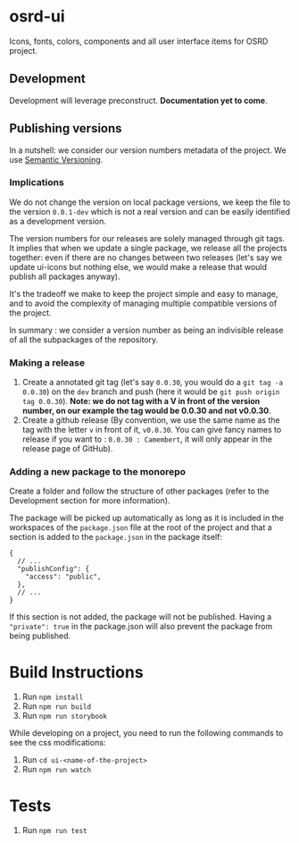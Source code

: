 # osrd-ui

Icons, fonts, colors, components and all user interface items for OSRD project.

## Development

Development will leverage preconstruct. **Documentation yet to come**.

## Publishing versions

In a nutshell: we consider our version numbers metadata of the project. We use
[Semantic Versioning](https://semver.org/).

### Implications

We do not change the version on local package versions, we keep the file to the version `0.0.1-dev`
which is not a real version and can be easily identified as a development version.

The version numbers for our releases are solely managed through git tags. It implies that when we
update a single package, we release all the projects together: even if there are no changes between
two releases (let's say we update ui-icons but nothing else, we would make a release that would
publish all packages anyway).

It's the tradeoff we make to keep the project simple and easy to manage, and to avoid the complexity
of managing multiple compatible versions of the project.

In summary : we consider a version number as being an indivisible release of all the subpackages of
the repository.

### Making a release

1. Create a annotated git tag (let's say `0.0.30`, you would do a `git tag -a 0.0.30`) on the `dev`
   branch and push (here it would be `git push origin tag 0.0.30`).
   **Note: we do not tag with a V in front of the version number, on our example
   the tag would be 0.0.30 and not v0.0.30**.
2. Create a github release (By convention, we use the same name as the tag with the letter `v` in
   front of it, `v0.0.30`. You can give fancy names to release if you want to :
   `0.0.30 : Camembert`, it will only appear in the release page of GitHub).

### Adding a new package to the monorepo

Create a folder and follow the structure of other packages (refer to the Development section for
more information).

The package will be picked up automatically as long as it is included in the workspaces of the
`package.json` file at the root of the project and that a section is added to the `package.json` in
the package itself:

```jsonc
{
  // ...
  "publishConfig": {
    "access": "public",
  },
  // ...
}
```

If this section is not added, the package will not be published. Having a `"private": true` in the
package.json will also prevent the package from being published.

# Build Instructions

1. Run `npm install`
2. Run `npm run build`
3. Run `npm run storybook`

While developing on a project, you need to run the following commands to see the css modifications:

1. Run `cd ui-<name-of-the-project>`
2. Run `npm run watch`

# Tests

1. Run `npm run test`
